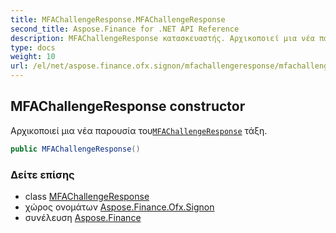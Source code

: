 ```yaml
---
title: MFAChallengeResponse.MFAChallengeResponse
second_title: Aspose.Finance for .NET API Reference
description: MFAChallengeResponse κατασκευαστής. Αρχικοποιεί μια νέα παρουσία τουMFAChallengeResponse τάξη.
type: docs
weight: 10
url: /el/net/aspose.finance.ofx.signon/mfachallengeresponse/mfachallengeresponse/
---
```

## MFAChallengeResponse constructor

Αρχικοποιεί μια νέα παρουσία του[`MFAChallengeResponse`](../) τάξη.

```csharp
public MFAChallengeResponse()
```

### Δείτε επίσης

* class [MFAChallengeResponse](../)
* χώρος ονομάτων [Aspose.Finance.Ofx.Signon](../../mfachallengeresponse/)
* συνέλευση [Aspose.Finance](../../../)



